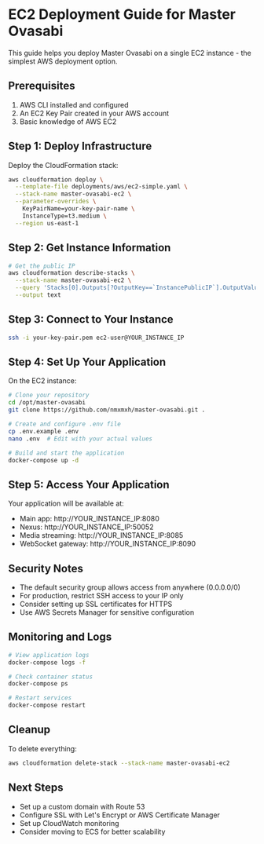 # EC2 Deployment Guide for Master Ovasabi

This guide helps you deploy Master Ovasabi on a single EC2 instance - the simplest AWS deployment option.

## Prerequisites

1. AWS CLI installed and configured
2. An EC2 Key Pair created in your AWS account
3. Basic knowledge of AWS EC2

## Step 1: Deploy Infrastructure

Deploy the CloudFormation stack:

```bash
aws cloudformation deploy \
  --template-file deployments/aws/ec2-simple.yaml \
  --stack-name master-ovasabi-ec2 \
  --parameter-overrides \
    KeyPairName=your-key-pair-name \
    InstanceType=t3.medium \
  --region us-east-1
```

## Step 2: Get Instance Information

```bash
# Get the public IP
aws cloudformation describe-stacks \
  --stack-name master-ovasabi-ec2 \
  --query 'Stacks[0].Outputs[?OutputKey==`InstancePublicIP`].OutputValue' \
  --output text
```

## Step 3: Connect to Your Instance

```bash
ssh -i your-key-pair.pem ec2-user@YOUR_INSTANCE_IP
```

## Step 4: Set Up Your Application

On the EC2 instance:

```bash
# Clone your repository
cd /opt/master-ovasabi
git clone https://github.com/nmxmxh/master-ovasabi.git .

# Create and configure .env file
cp .env.example .env
nano .env  # Edit with your actual values

# Build and start the application
docker-compose up -d
```

## Step 5: Access Your Application

Your application will be available at:
- Main app: http://YOUR_INSTANCE_IP:8080
- Nexus: http://YOUR_INSTANCE_IP:50052
- Media streaming: http://YOUR_INSTANCE_IP:8085
- WebSocket gateway: http://YOUR_INSTANCE_IP:8090

## Security Notes

- The default security group allows access from anywhere (0.0.0.0/0)
- For production, restrict SSH access to your IP only
- Consider setting up SSL certificates for HTTPS
- Use AWS Secrets Manager for sensitive configuration

## Monitoring and Logs

```bash
# View application logs
docker-compose logs -f

# Check container status
docker-compose ps

# Restart services
docker-compose restart
```

## Cleanup

To delete everything:

```bash
aws cloudformation delete-stack --stack-name master-ovasabi-ec2
```

## Next Steps

- Set up a custom domain with Route 53
- Configure SSL with Let's Encrypt or AWS Certificate Manager
- Set up CloudWatch monitoring
- Consider moving to ECS for better scalability
